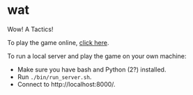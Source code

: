 # wat

Wow! A Tactics!

To play the game online,
[click here](https://cheeselord.github.io/wat/src/game.html).

<!-- Relative link: [click here](src/game.html) -->
<!-- Root of the github.io page: https://cheeselord.github.io/wat/ -->

To run a local server and play the game on your own machine:

* Make sure you have bash and Python (2?) installed.
* Run `./bin/run_server.sh`.
* Connect to http://localhost:8000/.

